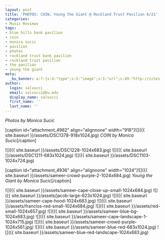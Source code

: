 ```yaml
---
layout: post
title: 'PHOTOS: COIN, Young the Giant @ Rockland Trust Pavilion 6/21'
categories:
- Music Reviews
tags:
- blue hills bank pavilion
- coin
- monica sucic
- pavilion
- photos
- rockland trust bank pavilion
- rockland trust pavilion
- the pavilion
- young the giant
meta:
  _bu_banner: a:7:{s:4:"type";s:5:"image";s:3:"url";s:49:"http://sites.bu.edu/wtbu/files/2019/06/sameer-blue-red-landscape.jpg";s:3:"alt";s:0:"";s:7:"post_id";s:4:"4946";s:4:"html";s:0:"";s:8:"position";s:12:"contentWidth";s:7:"caption";s:0:"";}
author:
  login: salvucci
  email: salvucci@bu.edu
  display_name: salvucci
  first_name: ''
  last_name: ''
---
```

_Photos by Monica Sucic_

\[caption id="attachment\_4982" align="alignnone" width="918"\]![]({{ site.baseurl }}/assets/DSC1378-918x1024.jpg) _COIN by Monica Sucic_\[/caption\]

![]({{ site.baseurl }}/assets/DSC1228-1024x683.jpg) ![]({{ site.baseurl }}/assets/DSC1211-683x1024.jpg) ![]({{ site.baseurl }}/assets/DSC1103-1024x724.jpg)

\[caption id="attachment\_4936" align="alignnone" width="1024"\]![]({{ site.baseurl }}/assets/sameer-crowd-purple-2-1024x684.jpg) _Young the Giant by Monica Sucic_\[/caption\]

![]({{ site.baseurl }}/assets/sameer-cape-close-up-small-1024x684.jpg) ![]({{ site.baseurl }}/assets/jacob-large-623x1024.jpg) ![]({{ site.baseurl }}/assets/sameer-cape-hood-1024x683.jpg) ![]({{ site.baseurl }}/assets/francios-red-small-1024x684.jpg) ![]({{ site.baseurl }}/assets/red-small-1024x657.jpg) ![]({{ site.baseurl }}/assets/sameer-blue-bg-1024x683.jpg) ![]({{ site.baseurl }}/assets/sameer-cape-landscape-1-1024x715.jpg) ![]({{ site.baseurl }}/assets/sameer-crowd-purple-1024x561.jpg) ![]({{ site.baseurl }}/assets/sameer-blue-red-683x1024.jpg) ![]({{ site.baseurl }}/assets/sameer-blue-red-landscape-1024x683.jpg)